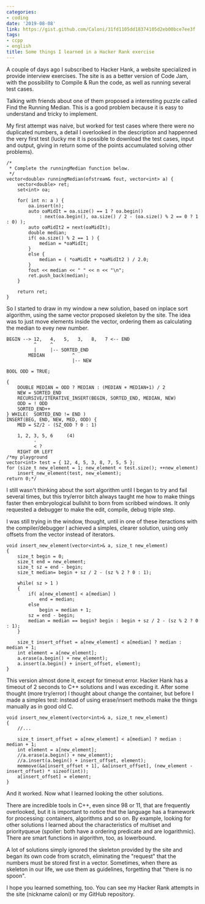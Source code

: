 ```yaml
---
categories:
- coding
date: '2019-08-08'
link: https://gist.github.com/Caloni/31fd1105dd18374105d2eb00bce7ee3f
tags:
- ccpp
- english
title: Some things I learned in a Hacker Rank exercise
---
```


A couple of days ago I subscribed to Hacker Hank, a website specialized in provide interview exercises. The site is as a better version of Code Jam, with the possibility to Compile & Run the code, as well as running several test cases.

Talking with friends about one of them proposed a interesting puzzle called Find the Running Median. This is a good problem because it is easy to understand and tricky to implement.

My first attempt was naive, but worked for test cases where there were no duplicated numbers, a detail I overlooked in the description and happenned the very first test (lucky me it is possible to download the test cases, input and output, giving in return some of the points accumulated solving other problems).

    /*
     * Complete the runningMedian function below.
     */
    vector<double> runningMedian(ofstream& fout, vector<int> a) {
        vector<double> ret;
        set<int> oa;
    
        for( int n: a ) {
            oa.insert(n);
            auto oaMidIt = oa.size() == 1 ? oa.begin()
                : next(oa.begin(), oa.size() / 2 - (oa.size() % 2 == 0 ? 1 : 0) );
            auto oaMidIt2 = next(oaMidIt);
            double median;
            if( oa.size() % 2 == 1 ) {
                median = *oaMidIt;
            }
            else {
                median = ( *oaMidIt + *oaMidIt2 ) / 2.0;
            }
            fout << median << " " << n << "\n";
            ret.push_back(median);
        }
    
        return ret;
    }

So I started to draw in my window a new solution, based on inplace sort algorithm, using the same vector proposed skeleton by the site. The idea was to just move elements inside the vector, ordering them as calculating the median to evey new number.

    BEGIN --> 12,   4,   5,   3,   8,   7 <-- END
              ^     ^
              |     |-- SORTED_END
            MEDIAN          ^
                            |-- NEW
    
    BOOL ODD = TRUE;
    
    {
        DOUBLE MEDIAN = ODD ? MEDIAN : (MEDIAN + MEDIAN+1) / 2
        NEW = SORTED_END
        RECURSIVE/ITERATIVE_INSERT(BEGIN, SORTED_END, MEDIAN, NEW)
        ODD = ! ODD
        SORTED_END++
    } WHILE(  SORTED_END != END )
    INSERT(BEG, END, NEW, MED, ODD) {
        MED = SZ/2 - (SZ_ODD ? 0 : 1)
    
        1, 2, 3, 5, 6     (4)
              -
              < ?
        RIGHT OR LEFT
    /*my playground
    vector<int> test = { 12, 4, 5, 3, 8, 7, 5, 5 };
    for (size_t new_element = 1; new_element < test.size(); ++new_element)
    	insert_new_element(test, new_element);
    return 0;*/

I still wasn't thinking about the sort algorithm until I began to try and fail several times, but this try/error bitch always taught me how to make things faster then embryological bullshit to born from scribbed windows. It only requested a debugger to make the edit, compile, debug triple step.

I was still trying in the window, thought, until in one of these iteractions with the compiler/debugger I achieved a simples, clearer solution, using only offsets from the vector instead of iterators.

    void insert_new_element(vector<int>& a, size_t new_element)
    {
    	size_t begin = 0;
    	size_t end = new_element;
    	size_t sz = end - begin;
        size_t median= begin + sz / 2 - (sz % 2 ? 0 : 1);
    
        while( sz > 1 ) 
        {
            if( a[new_element] < a[median] ) 
    			end = median;
            else
    			begin = median + 1;
    		sz = end - begin;
    		median = median == begin? begin : begin + sz / 2 - (sz % 2 ? 0 : 1);
        }
    
    	size_t insert_offset = a[new_element] < a[median] ? median : median + 1;
    	int element = a[new_element];
    	a.erase(a.begin() + new_element);
    	a.insert(a.begin() + insert_offset, element);
    }

This version almost done it, except for timeout error. Hacker Hank has a timeout of 2 seconds to C++ solutions and I was exceding it. After some thought (more try/error) I thought about change the container, but before I made a simples test: instead of using erase/insert methods make the things manually as in good old C.

    void insert_new_element(vector<int>& a, size_t new_element)
    {
        //...
    
    	size_t insert_offset = a[new_element] < a[median] ? median : median + 1;
    	int element = a[new_element];
        //a.erase(a.begin() + new_element);
        //a.insert(a.begin() + insert_offset, element);
    	memmove(&a[insert_offset + 1], &a[insert_offset], (new_element - insert_offset) * sizeof(int));
    	a[insert_offset] = element;
    }

And it worked. Now what I learned looking the other solutions.

There are incredible tools in C++, even since 98 or 11, that are frequently overlooked, but it is important to notice that the language has a framework for processing: containers, algorithms and so on. By example, looking for other solutions I learned about the characteristics of multiset and priorityqueue (spoiler: both have a ordering predicate and are logarithmic). There are smart functions in algorithm, too, as lowerbound.

A lot of solutions simply ignored the skeleton provided by the site and began its own code from scratch, eliminating the "request" that the numbers must be stored first in a vector. Sometimes, when there as skeleton in our life, we use them as guidelines, forgetting that "there is no spoon".

I hope you learned something, too. You can see my Hacker Rank attempts in the site (nickname caloni) or my GitHub repository.